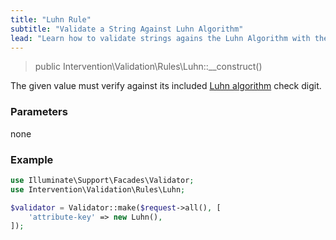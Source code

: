 ```yaml
---
title: "Luhn Rule"
subtitle: "Validate a String Against Luhn Algorithm"
lead: "Learn how to validate strings agains the Luhn Algorithm with the additional validation rules of Intervention Validation for your Laravel application."
---
```


> public Intervention\Validation\Rules\Luhn::__construct()

The given value must verify against its included [Luhn algorithm](https://en.wikipedia.org/wiki/Luhn_algorithm) check digit.

### Parameters

none

### Example

```php
use Illuminate\Support\Facades\Validator;
use Intervention\Validation\Rules\Luhn;

$validator = Validator::make($request->all(), [
    'attribute-key' => new Luhn(),
]);
```


